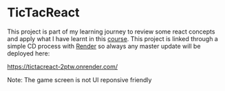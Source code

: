 # TicTacReact

This project is part of my learning journey to review some react concepts and apply what I have learnt in this [course](https://www.udemy.com/share/101Way3@e8EpiVgpa4yAGBPlY5OfAVHoqqPoV3FtIxfQQsqBUzmbmgHIsC9m_BPMvZXInie1QA==/).
This project is linked through a simple CD process with [Render](https://render.com/) so always any master update will be deployed here:

https://tictacreact-2ptw.onrender.com/

Note: The game screen is not UI reponsive friendly
